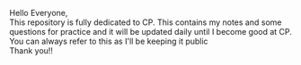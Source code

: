 Hello Everyone,  
This repository is fully dedicated to CP. This contains my notes and some questions for practice and it will be updated daily until I become good at CP.  
You can always refer to this as I'll be keeping it public  
Thank you!!
